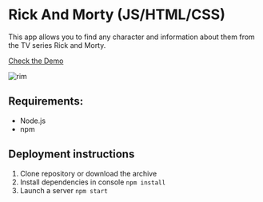 # Rick And Morty (JS/HTML/CSS)
This app allows you to find any character and information about them from the TV series Rick and Morty.

[Check the Demo](https://ilyachernyaevdev.github.io/RickAndMorty/)

![rim](https://github.com/IlyaChernyaevDev/RickAndMorty/tree/main/src/assets/rim.gif)

## Requirements: 
* Node.js 
* npm

## Deployment instructions
1. Clone repository or download the archive
2. Install dependencies in console `npm install`
3. Launch a server `npm start`